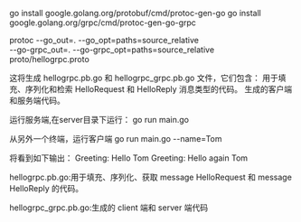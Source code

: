 go install google.golang.org/protobuf/cmd/protoc-gen-go
go install google.golang.org/grpc/cmd/protoc-gen-go-grpc

protoc --go_out=. --go_opt=paths=source_relative \
    --go-grpc_out=. --go-grpc_opt=paths=source_relative \
    proto/hellogrpc.proto


这将生成 hellogrpc.pb.go 和 hellogrpc_grpc.pb.go 文件，它们包含：
用于填充、序列化和检索 HelloRequest 和 HelloReply 消息类型的代码。
生成的客户端和服务端代码。

运行服务端,在server目录下运行：
go run main.go

从另外一个终端，运行客户端
go run main.go --name=Tom


将看到如下输出：
Greeting: Hello Tom
Greeting: Hello again Tom

hellogrpc.pb.go:用于填充、序列化、获取 message HelloRequest 和 message HelloReply 的代码。

hellogrpc_grpc.pb.go:生成的 client 端和 server 端代码